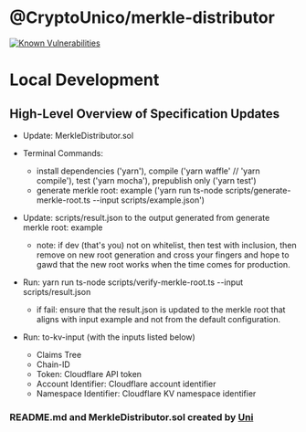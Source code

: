 # @CryptoUnico/merkle-distributor

<a href="https://snyk.io/test/github/CryptoUnico/merkle-distributor?targetFile=package.json"><img src="https://snyk.io/test/github/CryptoUnico/merkle-distributor/badge.svg?targetFile=package.json" alt="Known Vulnerabilities" data-canonical-src="https://snyk.io/test/github/CryptoUnico/merkle-distributor?targetFile=package.json" style="max-width:100%;"></a>

# Local Development

## High-Level Overview of Specification Updates

* Update: MerkleDistributor.sol

* Terminal Commands:
	- install dependencies ('yarn'), compile ('yarn waffle' // 'yarn compile'), test ('yarn mocha'), prepublish only ('yarn test')
	- generate merkle root: example ('yarn run ts-node scripts/generate-merkle-root.ts --input scripts/example.json')

* Update: scripts/result.json to the output generated from generate merkle root: example
	- note: if dev (that's you) not on whitelist, then test with inclusion, then remove on new root generation and cross your fingers and hope to gawd that the new root works when the time comes for production.

* Run: yarn run ts-node scripts/verify-merkle-root.ts --input scripts/result.json
	- if fail: ensure that the result.json is updated to the merkle root that aligns with input example and not from the default configuration.

* Run: to-kv-input (with the inputs listed below)
	- Claims Tree
	- Chain-ID
	- Token: Cloudflare API token
	- Account Identifier: Cloudflare account identifier
	- Namespace Identifier: Cloudflare KV namespace identifier 

### README.md and MerkleDistributor.sol created by [Uni](https://Learn-Solidity.com)
